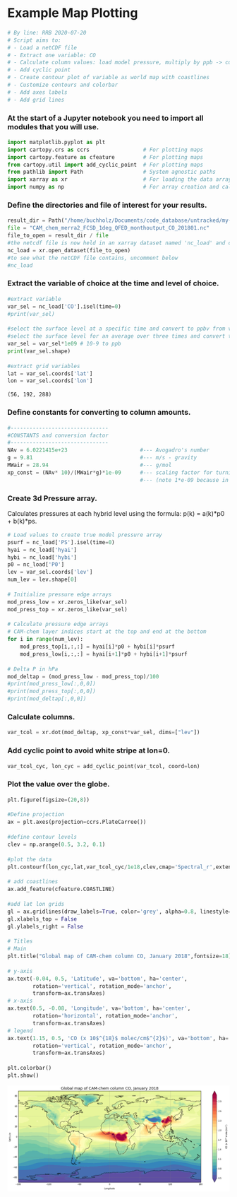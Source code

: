 # Example Map Plotting


```python
# By line: RRB 2020-07-20
# Script aims to:
# - Load a netCDF file
# - Extract one variable: CO
# - Calculate column values: load model pressure, multiply by ppb -> column conversion factor
# - Add cyclic point
# - Create contour plot of variable as world map with coastlines
# - Customize contours and colorbar
# - Add axes labels
# - Add grid lines
```

### At the start of a Jupyter notebook you need to import all modules that you will use.


```python
import matplotlib.pyplot as plt
import cartopy.crs as ccrs                 # For plotting maps
import cartopy.feature as cfeature         # For plotting maps
from cartopy.util import add_cyclic_point  # For plotting maps
from pathlib import Path                   # System agnostic paths
import xarray as xr                        # For loading the data arrays
import numpy as np                         # For array creation and calculations
```

### Define the directories and file of interest for your results.


```python
result_dir = Path("/home/buchholz/Documents/code_database/untracked/my-notebook/CAM_Chem_examples")
file = "CAM_chem_merra2_FCSD_1deg_QFED_monthoutput_CO_201801.nc"
file_to_open = result_dir / file
#the netcdf file is now held in an xarray dataset named 'nc_load' and can be referenced later in the notebook
nc_load = xr.open_dataset(file_to_open)
#to see what the netCDF file contains, uncomment below
#nc_load
```

### Extract the variable of choice at the time and level of choice.


```python
#extract variable
var_sel = nc_load['CO'].isel(time=0)
#print(var_sel)

#select the surface level at a specific time and convert to ppbv from vmr
#select the surface level for an average over three times and convert to ppbv from vmr
var_sel = var_sel*1e09 # 10-9 to ppb
print(var_sel.shape)

#extract grid variables
lat = var_sel.coords['lat']
lon = var_sel.coords['lon']
```

    (56, 192, 288)


### Define constants for converting to column amounts.


```python
#-------------------------------
#CONSTANTS and conversion factor
#-------------------------------
NAv = 6.0221415e+23                       #--- Avogadro's number
g = 9.81                                  #--- m/s - gravity
MWair = 28.94                             #--- g/mol
xp_const = (NAv* 10)/(MWair*g)*1e-09      #--- scaling factor for turning vmr into pcol
                                          #--- (note 1*e-09 because in ppb)
```

### Create 3d Pressure array.
Calculates pressures at each hybrid level using the formula: p(k) = a(k)*p0 + b(k)*ps. 


```python
# Load values to create true model pressure array
psurf = nc_load['PS'].isel(time=0)
hyai = nc_load['hyai']
hybi = nc_load['hybi']
p0 = nc_load['P0']
lev = var_sel.coords['lev']
num_lev = lev.shape[0]

# Initialize pressure edge arrays
mod_press_low = xr.zeros_like(var_sel)
mod_press_top = xr.zeros_like(var_sel)

# Calculate pressure edge arrays
# CAM-chem layer indices start at the top and end at the bottom
for i in range(num_lev):
    mod_press_top[i,:,:] = hyai[i]*p0 + hybi[i]*psurf
    mod_press_low[i,:,:] = hyai[i+1]*p0 + hybi[i+1]*psurf

# Delta P in hPa
mod_deltap = (mod_press_low - mod_press_top)/100
#print(mod_press_low[:,0,0])
#print(mod_press_top[:,0,0])
#print(mod_deltap[:,0,0])
```

### Calculate columns.


```python
var_tcol = xr.dot(mod_deltap, xp_const*var_sel, dims=["lev"])
```

### Add cyclic point to avoid white stripe at lon=0.


```python
var_tcol_cyc, lon_cyc = add_cyclic_point(var_tcol, coord=lon) 
```

### Plot the value over the globe.


```python
plt.figure(figsize=(20,8))

#Define projection
ax = plt.axes(projection=ccrs.PlateCarree())

#define contour levels
clev = np.arange(0.5, 3.2, 0.1)

#plot the data
plt.contourf(lon_cyc,lat,var_tcol_cyc/1e18,clev,cmap='Spectral_r',extend='both')

# add coastlines
ax.add_feature(cfeature.COASTLINE)

#add lat lon grids
gl = ax.gridlines(draw_labels=True, color='grey', alpha=0.8, linestyle='--')
gl.xlabels_top = False
gl.ylabels_right = False

# Titles
# Main
plt.title("Global map of CAM-chem column CO, January 2018",fontsize=18)

# y-axis
ax.text(-0.04, 0.5, 'Latitude', va='bottom', ha='center',
        rotation='vertical', rotation_mode='anchor',
        transform=ax.transAxes)
# x-axis
ax.text(0.5, -0.08, 'Longitude', va='bottom', ha='center',
        rotation='horizontal', rotation_mode='anchor',
        transform=ax.transAxes)
# legend
ax.text(1.15, 0.5, 'CO (x 10$^{18}$ molec/cm$^{2}$)', va='bottom', ha='center',
        rotation='vertical', rotation_mode='anchor',
        transform=ax.transAxes)

plt.colorbar()
plt.show() 
```


![png](plot_map_basic_co_column_files/plot_map_basic_co_column_17_0.png)



```python

```
